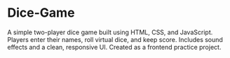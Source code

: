 # Dice-Game
A simple two-player dice game built using HTML, CSS, and JavaScript. Players enter their names, roll virtual dice, and keep score. Includes sound effects and a clean, responsive UI. Created as a frontend practice project.
